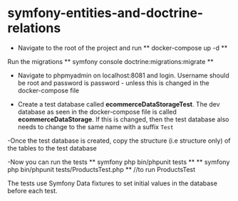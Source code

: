 # symfony-entities-and-doctrine-relations
- Navigate to the root of the project and run
** docker-compose up -d **

Run the migrations
** symfony console doctrine:migrations:migrate **

- Navigate to phpmyadmin on localhost:8081 and login. Username should be root and password is password - unless this is changed in the docker-compose file

- Create a test database called **ecommerceDataStorageTest**. The dev database as seen in the docker-compose file is called **ecommerceDataStorage**. If this is changed, then the test database also needs to change to the same name with a suffix `Test`

-Once the test database is created, copy the structure (i.e structure only) of the tables to the test database

-Now you can run the tests
** symfony php bin/phpunit tests **
** symfony php bin/phpunit tests/ProductsTest.php ** //to run ProductsTest

The tests use Symfony Data fixtures to set initial values in the database before each test.